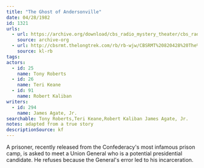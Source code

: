 ```yaml
---
title: "The Ghost of Andersonville"
date: 04/28/1982
id: 1321
urls: 
  - url: https://archive.org/download/cbs_radio_mystery_theater/cbs_radio_mystery_theater-1301-1350.zip/cbs_radio_mystery_theater-1301-1350%2Fcbsrmt_1321_the_ghost_of_andersonville.mp3
    source: archive-org
  - url: http://cbsrmt.thelongtrek.com/rb/rb-wjw/CBSRMT%20820428%20The%20Ghost%20of%20Andersonville_wjw%20closing%20theme%20missing.mp3
    source: kl-rb
tags: 
actors:  
  - id: 25
    name: Tony Roberts  
  - id: 26
    name: Teri Keane  
  - id: 91
    name: Robert Kaliban
writers:  
  - id: 294
    name: James Agate, Jr.
searchable: Tony Roberts,Teri Keane,Robert Kaliban James Agate, Jr.
notes: adapted from a true story
descriptionSource: kf
---
```

A prisoner, recently released from the Confederacy's most infamous prison camp, is asked to meet a Union General who is a potential presidential candidate. He refuses because the General's error led to his incarceration.